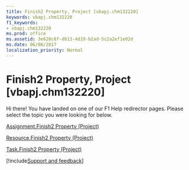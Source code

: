 ```yaml
---
title: Finish2 Property, Project [vbapj.chm132220]
keywords: vbapj.chm132220
f1_keywords:
- vbapj.chm132220
ms.prod: office
ms.assetid: 3e628c6f-d613-4d19-b2ad-5c2a2ef1e02d
ms.date: 06/08/2017
localization_priority: Normal
---
```



# Finish2 Property, Project [vbapj.chm132220]

Hi there! You have landed on one of our F1 Help redirector pages. Please select the topic you were looking for below.

[Assignment.Finish2 Property (Project)](http://msdn.microsoft.com/library/7b620a85-cf0e-8394-bf0f-5b9d27750c46%28Office.15%29.aspx)

[Resource.Finish2 Property (Project)](http://msdn.microsoft.com/library/6489e90c-e3ab-b599-df95-6fb1848805f4%28Office.15%29.aspx)

[Task.Finish2 Property (Project)](http://msdn.microsoft.com/library/13428a35-3296-db51-98f1-4f1ae3b34b12%28Office.15%29.aspx)

[!include[Support and feedback](~/includes/feedback-boilerplate.md)]